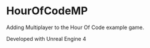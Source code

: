 # HourOfCodeMP

Adding Multiplayer to the Hour Of Code example game.

Developed with Unreal Engine 4
